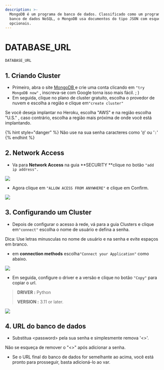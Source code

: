```yaml
---
description: >-
  MongoDB é um programa de banco de dados. Classificado como um programa de
  banco de dados NoSQL, o MongoDB usa documentos do tipo JSON com esquemas
  opcionais.
---
```


# DATABASE\_URL

```
DATABASE_URL
```

## **1. Criando Cluster**

* Primeiro, abra o site [MongoDB ](https://www.mongodb.com)e crie uma conta clicando em `"try MongoDB now"` , inscreva-se com Google torna isso mais fácil. ; )
* Em seguida, clique no plano de cluster gratuito, escolha o provedor de nuvem e escolha a região e clique em`"create cluster"`

Se você deseja implantar no Heroku, escolha "AWS" e na região escolha "U.S." , caso contrário, escolha a região mais próxima de onde você está implantando.

{% hint style="danger" %}
Não use na sua senha caracteres como '`@`' ou '`:`'
{% endhint %}

## **2. Network Access** <a href="2-network-access" id="2-network-access"></a>

* Va para **Network Access** na guia **SECURITY **clique no botão `"add ip address".`

![](https://gblobscdn.gitbook.com/assets%2F-MNTQklL6f32BuRnjFuB%2F-MNTRa3jXyEGTxIFCogB%2F-MNTU-ouSpUazuXX2a88%2FScreenshot%202020-12-01%20182149.png?alt=media\&token=79b97a6a-26df-4d3b-b7e4-4def5797acae)

* Agora clique em `"ALLOW ACESS FROM ANYWHERE"` e clique em Confirm.

![](https://gblobscdn.gitbook.com/assets%2F-MNTQklL6f32BuRnjFuB%2F-MNTRa3jXyEGTxIFCogB%2F-MNTZ1Dc48MovQzrhEJk%2FScreenshot%202020-12-01%20182329.png?alt=media\&token=65f45339-c941-4fd6-a2c0-658a95f9de44)

## 3. Configurando um Cluster <a href="3-setting-up-a-cluster" id="3-setting-up-a-cluster"></a>

* Depois de configurar o acesso à rede, vá para a guia Clusters e clique em`"connect"` escolha o nome de usuário e defina a senha.

Dica: Use letras minusculas no nome de usuário e na senha e evite espaços em branco.

* em **connection methods** escolha`"Connect your Application"` como abaixo.

![](https://gblobscdn.gitbook.com/assets%2F-MNTQklL6f32BuRnjFuB%2F-MNTRa3jXyEGTxIFCogB%2F-MNTcjxyYxIzzjk5wc7p%2FScreenshot%202020-12-01%20182552.png?alt=media\&token=b62929fd-a771-4b1a-b350-b4f3947af8e3)

* Em seguida, configure o driver e a versão e clique no botão `"Copy"` para copiar o url.

> **DRIVER :** Python
>
> **VERSION :** 3.11 or later.

![](https://gblobscdn.gitbook.com/assets%2F-MNTQklL6f32BuRnjFuB%2F-MNTRa3jXyEGTxIFCogB%2F-MNTdbq4gXOncOdMFGPW%2FScreenshot%202020-12-01%20182654.png?alt=media\&token=6b46c90e-63b3-47ef-8eaa-b33b7ea0defa)

## 4. URL do banco de dados <a href="4-final-database-url" id="4-final-database-url"></a>

* Substitua \<password> pela sua senha e simplesmente remova '<>'.

Não se esqueça de remover o "<>" após adicionar a senha.

* Se o URL final do banco de dados for semelhante ao acima, você está pronto para prosseguir, basta adicioná-lo ao var.
